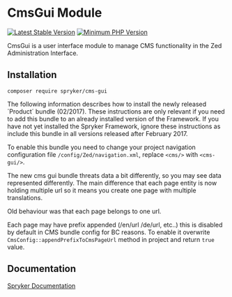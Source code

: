 # CmsGui Module
[![Latest Stable Version](https://poser.pugx.org/spryker/cms-gui/v/stable.svg)](https://packagist.org/packages/spryker/cms-gui)
[![Minimum PHP Version](https://img.shields.io/badge/php-%3E%3D%207.4-8892BF.svg)](https://php.net/)

CmsGui is a user interface module to manage CMS functionality in the Zed Administration Interface.

## Installation

```
composer require spryker/cms-gui

```

The following information describes how to install the newly released ´Product´ bundle (02/2017).
These instructions are only relevant if you need to add this bundle to an already installed version of the Framework.
If you have not yet installed the Spryker Framework, ignore these instructions as include this bundle in all versions released after February 2017.

To enable this bundle you need to change your project navigation configuration file `/config/Zed/navigation.xml`, replace `<cms/>` with `<cms-gui/>`.

The new cms gui bundle threats data a bit differently, so you may see data represented differently.
The main difference that each page entity is now holding multiple url so it means you create one page with multiple translations.

Old behaviour was that each page belongs to one url.

Each page may have prefix appended (/en/url /de/url, etc..) this is disabled by default in CMS bundle config for BC reasons.
To enable it overwrite `CmsConfig::appendPrefixToCmsPageUrl` method in project and return `true` value.

## Documentation

[Spryker Documentation](https://docs.spryker.com)

